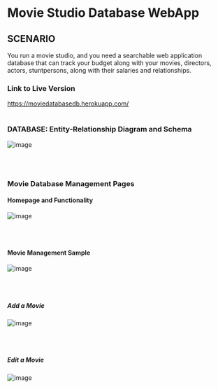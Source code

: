 # Movie Studio Database WebApp
## SCENARIO
You run a movie studio, and you need a searchable web application database that can track your budget along with your movies, directors, actors, stuntpersons, along with their salaries and relationships.

### Link to Live Version
https://moviedatabasedb.herokuapp.com/
<br><br>
### DATABASE: Entity-Relationship Diagram and Schema

![image](https://user-images.githubusercontent.com/67284108/171338045-097ef8a1-98f5-4248-8761-38bbb7bd9317.png)

<br><br>

### Movie Database Management Pages

#### Homepage and Functionality
![image](https://user-images.githubusercontent.com/67284108/171338530-98a4cac2-583f-4e02-b6a4-db23fabf819f.png)

<br><br>


#### Movie Management Sample
![image](https://user-images.githubusercontent.com/67284108/171338971-5ab65712-5abd-4d14-8b29-5e041957e1de.png)

<br><br>


##### Add a Movie
![image](https://user-images.githubusercontent.com/67284108/171339258-bc87ff0b-02c5-4638-a58b-9051174c1e06.png)

<br><br>


##### Edit a Movie
![image](https://user-images.githubusercontent.com/67284108/171339403-346e7a04-c1cf-49ac-b4f2-e89d10fdf896.png)
<br>
